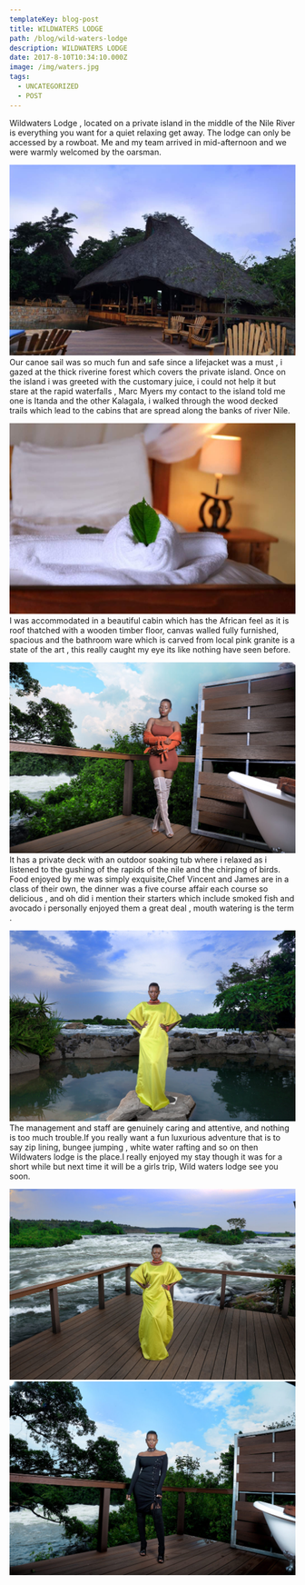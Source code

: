 ```yaml
---
templateKey: blog-post
title: WILDWATERS LODGE
path: /blog/wild-waters-lodge
description: WILDWATERS LODGE
date: 2017-8-10T10:34:10.000Z
image: /img/waters.jpg
tags:
  - UNCATEGORIZED
  - POST
---
```

<!-- <div class='wilder'>
  <div class='wild1'></div>
  <div class='wild2'></div>
  <div class='wild3'></div>
</div> -->
Wildwaters Lodge ,  located on a private island in
the middle of the Nile River is everything you want
for a quiet relaxing get away. The lodge can only be
accessed by a rowboat.  Me and my team arrived in
mid-afternoon  and we were warmly welcomed by the
oarsman.
<div class="w1">
  <p> <img  src="./waters2.jpeg" alt="betty" >
   Our canoe sail was so much  fun and safe
    since a lifejacket was a must , i gazed at the thick
    riverine forest which covers the private island.
    Once on the island i was  greeted with the customary
    juice, i could not help it but stare at the rapid waterfalls , Marc Myers my contact
    to the island told me one is Itanda and the other Kalagala, i walked through the wood decked trails which  lead to the cabins  that are spread along the banks of river Nile.
</p>
</div>
<div class="w2">
   <p><img  src="./waters3.jpeg" alt="betty" >
     I was accommodated in a beautiful cabin which has the African feel as it is roof thatched with a wooden timber floor, canvas walled fully furnished, spacious and the bathroom ware which is carved from local pink granite  is a state of the art , this really caught my eye its like nothing have seen before.
  </p>
</div>
<div class="w1">
    <p><img  src="./waters6.jpg" alt="betty" >
        It has a private deck with an outdoor soaking tub
        where i  relaxed as i listened to the gushing of the
        rapids of the nile and the chirping of birds.
        Food enjoyed by me was simply exquisite,Chef Vincent
        and James are in a class of their own, the  dinner
        was a five course affair each course so  delicious ,
        and oh did i mention their  starters which include
        smoked fish and avocado i personally enjoyed them a
        great deal , mouth watering is the term .
    </p>
</div>
  <div class="w2">
    <p><img  src="./waters5.jpg" alt="betty" >
      The management and staff are genuinely caring and
      attentive, and nothing is too much trouble.If you
      really want a fun luxurious adventure that is to say
      zip lining, bungee jumping , white water rafting and
      so on then Wildwaters lodge is the place.I really
      enjoyed my stay though it was for a short while but
      next time it will be a girls trip, Wild waters lodge
      see you soon.
    </p>
  </div>
  <div class="mt-5 row">
    <div class="col-md-6">
    <img  src="./waters4.jpg" alt="betty" >
    </div>
    <div class="col-md-4">
      <img  src="./waters8.jpg" alt="betty" >
    </div>
  </div>
